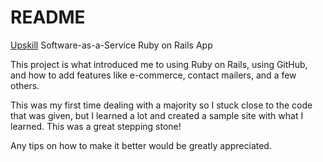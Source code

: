 # README

[Upskill](http://upskillcourses.com) Software-as-a-Service Ruby on Rails App

This project is what introduced me to using Ruby on Rails, using GitHub, and how 
to add features like e-commerce, contact mailers, and a few others.

This was my first time dealing with a majority so I stuck close to the code
that was given, but I learned a lot and created a sample site with what
I learned. This was a great stepping stone! 

Any tips on how to make it better would be greatly appreciated.